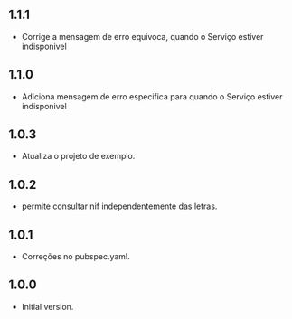 ## 1.1.1

- Corrige a mensagem de erro equivoca, quando o Serviço estiver indisponivel

## 1.1.0

- Adiciona mensagem de erro especifica para quando o Serviço estiver indisponivel

## 1.0.3

- Atualiza o projeto de exemplo.

## 1.0.2

- permite consultar nif independentemente das letras.

## 1.0.1

- Correções no pubspec.yaml.

## 1.0.0

- Initial version.
